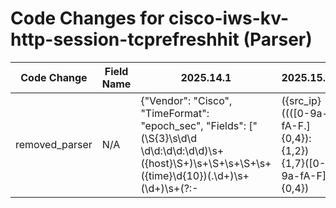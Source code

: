 # Code Changes for cisco-iws-kv-http-session-tcprefreshhit (Parser)

| Code Change | Field Name | 2025.14.1 | 2025.15.1 |
|-------------|------------|-----------|------------|
| removed_parser | N/A | {"Vendor": "Cisco", "TimeFormat": "epoch_sec", "Fields": ["(\S{3}\s\d\d \d\d:\d\d:\d\d)\s+({host}\S+)\s+\S+\s+\S+\s+({time}\d{10})(.\d+)\s+(\d+)\s+(?:-|({src_ip}((([0-9a-fA-F.]{0,4}):{1,2}){1,7}([0-9a-fA-F]){0,4})|(((25[0-5]|(2[0-4]|1\d|[0-9]|)\d)\.?\b){4}))(:({src_port}\d+))?)\s+(?:-|({proxy_action}[^\s\/]+)\/({http_response_code}\d+))\s+(?:-|({bytes}\d+))\s+(?:-|unknown|({method}[^\s]+))\s+", "(\S{3}\s\d\d \d\d:\d\d:\d\d)\s+(\S+\s){9}(?:-|({dest_ip}\d{1,3}\.\d{1,3}\.\d{1,3}\.\d{1,3})(:({dest_port}\d+))?)\s+(-|\\"*\(Unauthenticated[^\\"]+\\"*|\\"*((({web_domain}\w+)\\)?({user}[\w\.\-\!\#\^\~]{1,40}\$?)[^\s\\"]*\\"*))\s(\w+\/)?(-|({=web_domain}\S+))\s(-|({mime}[^\s]+))\s.+?<(-|\\"*(-|({category}[^,\\">]+)))", "(\S{3}\s\d\d \d\d:\d\d:\d\d)\s+(\S+\s){9}(?:-|({url}(({protocol}[^:\\\/\s,\\"]+):[\\\/]+)?({web_domain}[^\\\/\s:,\\"]+)(:({dest_port}\d+))?({uri_path}\/[^\s\?\\"]*)?({uri_query}\?[^\\"\s]*)?))\s(-|\\"*\(Unauthenticated[^\\"]+\\"*|\\"*(\w+\\({user}[\w\.\-\!\#\^\~]{1,40}\$?)[^\s\\"]*\\"*))\s(\w+\/)?(-|({=web_domain}\S+))\s(-|({mime}[^\s]+))\s.+?<(-|\\"*(-|({category}[^,\\">]+)))", "User Agent = \\"({user_agent}[^\\"]+)?\\"", "Auth-scheme = (NONE|({auth_method}\S+))", "AD Group Memberships = \(.+?\) (-|\\"({group_name}[^\]]+)\\")\s\]"], "Name": "cisco-iws-kv-http-session-tcprefreshhit", "Product": "Cisco Web Security", "Conditions": ["TCP_REFRESH_HIT", "-> - Request Details:", "xb-accesslog:"], "ParserVersion": "v1.0.0"} | N/A |